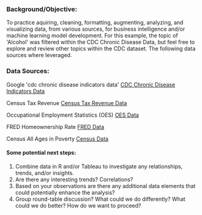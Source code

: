 ### Background/Objective:
To practice aquiring, cleaning, formatting, augmenting, analyzing, and visualizing data, from various sources, for business intelligence and/or machine learning model development.  For this example, the topic of 'Alcohol' was filtered within the CDC Chronic Disease Data, but feel free to explore and review other topics within the CDC dataset. The following data sources where leveraged.  


### Data Sources:
Google 'cdc chronic disease indicators data' 
[CDC Chronic Disease Indicators Data](https://data.cdc.gov/Chronic-Disease-Indicators/U-S-Chronic-Disease-Indicators-CDI-/g4ie-h725)

Census Tax Revenue
[Census Tax Revenue Data](https://www.census.gov/programs-surveys/stc/data/datasets.All.html)

Occupational Employment Statistics (OES)
[OES Data](https://www.bls.gov/oes/#data)

FRED Homeownership Rate
[FRED Data](https://fred.stlouisfed.org/)

Census All Ages in Poverty
[Census Data](https://www.census.gov/data-tools/demo/saipe/saipe.html)

#### Some potential next steps:
1. Combine data in R and/or Tableau to investigate any relationships, trends, and/or insights.
1. Are there any interesting trends? Correlations?
1. Based on your observations are there any additional data elements that could potentially enhance the analysis?
1. Group round-table discussion? What could we do differently? What could we do better? How do we want to proceed?
